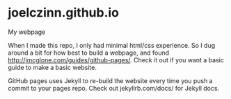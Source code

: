# joelczinn.github.io
My webpage

When I made this repo, I only had minimal html/css experience. So I dug around a bit for how best to build a webpage, and found http://jmcglone.com/guides/github-pages/. Check it out if you want a basic guide to make a basic website.

GitHub pages uses Jekyll to re-build the website every time you push a commit to your pages repo. Check out jekyllrb.com/docs/ for Jekyll docs.
